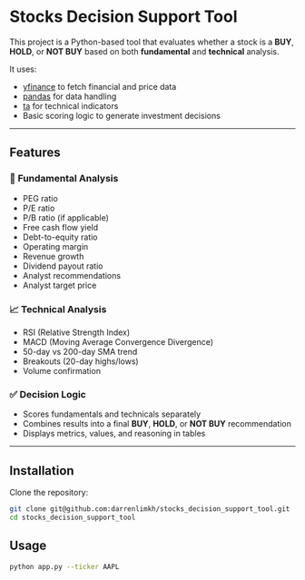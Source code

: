 # Stocks Decision Support Tool

This project is a Python-based tool that evaluates whether a stock is a **BUY**, **HOLD**, or **NOT BUY** based on both **fundamental** and **technical** analysis.

It uses:
- [yfinance](https://pypi.org/project/yfinance/) to fetch financial and price data
- [pandas](https://pandas.pydata.org/) for data handling
- [ta](https://technical-analysis-library-in-python.readthedocs.io/en/latest/) for technical indicators
- Basic scoring logic to generate investment decisions

---

## Features

### 🔎 Fundamental Analysis
- PEG ratio
- P/E ratio
- P/B ratio (if applicable)
- Free cash flow yield
- Debt-to-equity ratio
- Operating margin
- Revenue growth
- Dividend payout ratio
- Analyst recommendations
- Analyst target price

### 📈 Technical Analysis
- RSI (Relative Strength Index)
- MACD (Moving Average Convergence Divergence)
- 50-day vs 200-day SMA trend
- Breakouts (20-day highs/lows)
- Volume confirmation

### ✅ Decision Logic
- Scores fundamentals and technicals separately
- Combines results into a final **BUY**, **HOLD**, or **NOT BUY** recommendation
- Displays metrics, values, and reasoning in tables

---

## Installation

Clone the repository:
```bash
git clone git@github.com:darrenlimkh/stocks_decision_support_tool.git
cd stocks_decision_support_tool
```
## Usage
```bash
python app.py --ticker AAPL
```